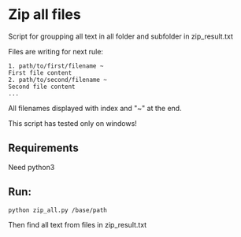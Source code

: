 # Zip all files
Script for groupping all text in all folder and subfolder in zip_result.txt

Files are writing for next rule:

```
1. path/to/first/filename ~
First file content
2. path/to/second/filename ~
Second file content
...
```

All filenames displayed with index and "~" at the end.

This script has tested only on windows!

## Requirements

Need python3

## Run:

```
python zip_all.py /base/path
```

Then find all text from files in zip_result.txt
